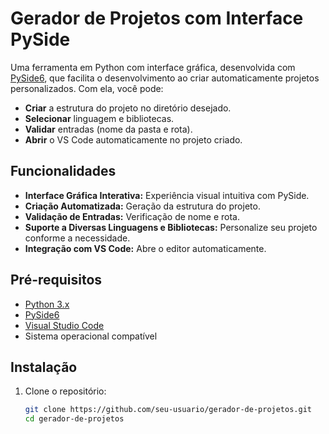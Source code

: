 # Gerador de Projetos com Interface PySide

Uma ferramenta em Python com interface gráfica, desenvolvida com [PySide6](https://pypi.org/project/PySide6/), que facilita o desenvolvimento ao criar automaticamente projetos personalizados. Com ela, você pode:

- **Criar** a estrutura do projeto no diretório desejado.
- **Selecionar** linguagem e bibliotecas.
- **Validar** entradas (nome da pasta e rota).
- **Abrir** o VS Code automaticamente no projeto criado.

## Funcionalidades

- **Interface Gráfica Interativa:** Experiência visual intuitiva com PySide.
- **Criação Automatizada:** Geração da estrutura do projeto.
- **Validação de Entradas:** Verificação de nome e rota.
- **Suporte a Diversas Linguagens e Bibliotecas:** Personalize seu projeto conforme a necessidade.
- **Integração com VS Code:** Abre o editor automaticamente.

## Pré-requisitos

- [Python 3.x](https://www.python.org/downloads/)
- [PySide6](https://pypi.org/project/PySide6/)
- [Visual Studio Code](https://code.visualstudio.com/)
- Sistema operacional compatível

## Instalação

1. Clone o repositório:
   ```bash
   git clone https://github.com/seu-usuario/gerador-de-projetos.git
   cd gerador-de-projetos
